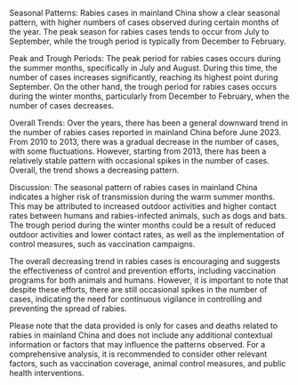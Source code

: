 Seasonal Patterns: Rabies cases in mainland China show a clear seasonal pattern, with higher numbers of cases observed during certain months of the year. The peak season for rabies cases tends to occur from July to September, while the trough period is typically from December to February.

Peak and Trough Periods: The peak period for rabies cases occurs during the summer months, specifically in July and August. During this time, the number of cases increases significantly, reaching its highest point during September. On the other hand, the trough period for rabies cases occurs during the winter months, particularly from December to February, when the number of cases decreases.

Overall Trends: Over the years, there has been a general downward trend in the number of rabies cases reported in mainland China before June 2023. From 2010 to 2013, there was a gradual decrease in the number of cases, with some fluctuations. However, starting from 2013, there has been a relatively stable pattern with occasional spikes in the number of cases. Overall, the trend shows a decreasing pattern.

Discussion: The seasonal pattern of rabies cases in mainland China indicates a higher risk of transmission during the warm summer months. This may be attributed to increased outdoor activities and higher contact rates between humans and rabies-infected animals, such as dogs and bats. The trough period during the winter months could be a result of reduced outdoor activities and lower contact rates, as well as the implementation of control measures, such as vaccination campaigns.

The overall decreasing trend in rabies cases is encouraging and suggests the effectiveness of control and prevention efforts, including vaccination programs for both animals and humans. However, it is important to note that despite these efforts, there are still occasional spikes in the number of cases, indicating the need for continuous vigilance in controlling and preventing the spread of rabies.

Please note that the data provided is only for cases and deaths related to rabies in mainland China and does not include any additional contextual information or factors that may influence the patterns observed. For a comprehensive analysis, it is recommended to consider other relevant factors, such as vaccination coverage, animal control measures, and public health interventions.